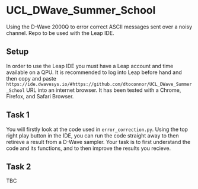 # UCL_DWave_Summer_School
Using the D-Wave 2000Q to error correct ASCII messages sent over a noisy channel. Repo to be used with the Leap IDE.

## Setup
In order to use the Leap IDE you must have a Leap account and time available on a QPU. It is recommended to log into Leap before hand and then copy and paste ```https://ide.dwavesys.io/#https://github.com/dtoconnor/UCL_DWave_Summer_School``` URL into an internet browser. It has been tested with a Chrome, Firefox, and Safari Browser.

## Task 1
You will firstly look at the code used in ``error_correction.py``. Using the top right play button in the IDE, you can run the code straight away to then retireve a result from a D-Wave sampler. Your task is to first understand the code and its functions, and to then improve the results you recieve.

## Task 2
TBC

